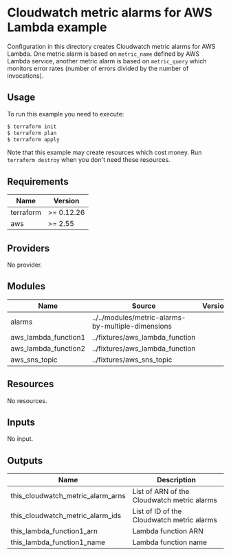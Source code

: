 # Cloudwatch metric alarms for AWS Lambda example

Configuration in this directory creates Cloudwatch metric alarms for AWS Lambda. One metric alarm is based on `metric_name` defined by AWS Lambda service, another metric alarm is based on `metric_query` which monitors error rates (number of errors divided by the number of invocations).

## Usage

To run this example you need to execute:

```bash
$ terraform init
$ terraform plan
$ terraform apply
```

Note that this example may create resources which cost money. Run `terraform destroy` when you don't need these resources.

<!-- BEGINNING OF PRE-COMMIT-TERRAFORM DOCS HOOK -->
## Requirements

| Name | Version |
|------|---------|
| terraform | >= 0.12.26 |
| aws | >= 2.55 |

## Providers

No provider.

## Modules

| Name | Source | Version |
|------|--------|---------|
| alarms | ../../modules/metric-alarms-by-multiple-dimensions |  |
| aws_lambda_function1 | ../fixtures/aws_lambda_function |  |
| aws_lambda_function2 | ../fixtures/aws_lambda_function |  |
| aws_sns_topic | ../fixtures/aws_sns_topic |  |

## Resources

No resources.

## Inputs

No input.

## Outputs

| Name | Description |
|------|-------------|
| this\_cloudwatch\_metric\_alarm\_arns | List of ARN of the Cloudwatch metric alarms |
| this\_cloudwatch\_metric\_alarm\_ids | List of ID of the Cloudwatch metric alarms |
| this\_lambda\_function1\_arn | Lambda function ARN |
| this\_lambda\_function1\_name | Lambda function name |
<!-- END OF PRE-COMMIT-TERRAFORM DOCS HOOK -->
